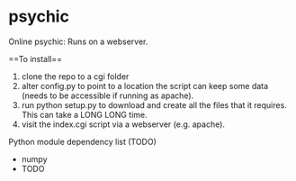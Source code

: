 # psychic
Online psychic: Runs on a webserver.

==To install==

1) clone the repo to a cgi folder
2) alter config.py to point to a location the script can keep some data (needs to be accessible if running as apache).
3) run python setup.py to download and create all the files that it requires. This can take a LONG LONG time.
4) visit the index.cgi script via a webserver (e.g. apache).

Python module dependency list (TODO)
- numpy
- TODO
